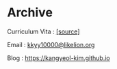 # Archive

Curriculum Vita : <a href='https://www.dropbox.com/s/eviuatiq0ih1w3z/CV_180603.pdf?dl=0'>[source]</a>

Email : kkyy10000@likelion.org

Blog : https://kangyeol-kim.github.io
